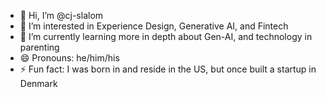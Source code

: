 - 👋 Hi, I’m @cj-slalom
- 👀 I’m interested in Experience Design, Generative AI, and Fintech
- 🌱 I’m currently learning more in depth about Gen-AI, and technology in parenting
- 😄 Pronouns: he/him/his
- ⚡ Fun fact: I was born in and reside in the US, but once built a startup in Denmark

<!---
cj-slalom/cj-slalom is a ✨ special ✨ repository because its `README.md` (this file) appears on your GitHub profile.
You can click the Preview link to take a look at your changes.
--->
